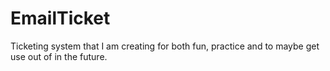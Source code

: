 # EmailTicket
Ticketing system that I am creating for both fun, practice and to maybe get use out of in the future.
